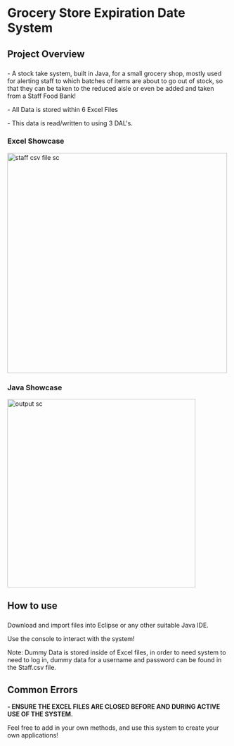<h1 align="left">Grocery Store Expiration Date System</h1>

###

<h2 align="left">Project Overview</h2>

###

<p align="left">- A stock take system, built in Java, for a small grocery shop, mostly used for alerting staff to which batches of items are about to go out of stock, so that they can be taken to the reduced aisle or even be added and taken from a Staff Food Bank!</p>
<p align="left">- All Data is stored within 6 Excel Files</p>
<p align="left">- This data is read/written to using 3 DAL's.</p>


###

<h3>Excel Showcase</h3>
<img width="500" alt="staff csv file sc" src="https://github.com/user-attachments/assets/7c6943a7-8536-40df-b1c6-d94200a298cb">


<h3>Java Showcase</h3>
<img width="428" alt="output sc" src="https://github.com/user-attachments/assets/e533340b-cba8-447c-88ce-f17f767d5ac6">



###

<h2 align="left">How to use</h2>

###

<p align="left">Download and import files into Eclipse or any other suitable Java IDE.</p>
<p align="left">Use the console to interact with the system!</p>
<p align="left">Note: Dummy Data is stored inside of Excel files, in order to need system to need to log in, dummy data for a username and password can be found in the Staff.csv file.</p>


###

<h2>Common Errors</h2>
<p><b>- ENSURE THE EXCEL FILES ARE CLOSED BEFORE AND DURING ACTIVE USE OF THE SYSTEM.</b></p>

<p align="left">Feel free to add in your own methods, and use this system to create your own applications!</p>
